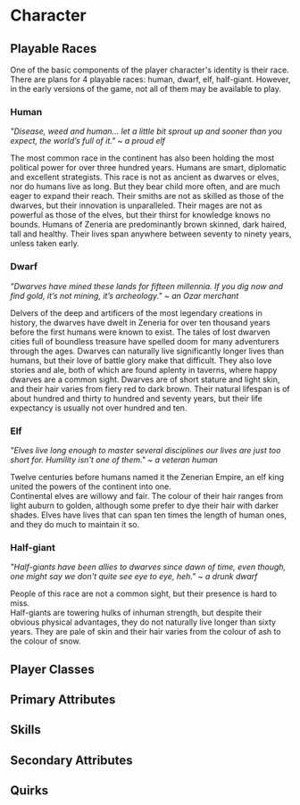 # Character

## Playable Races

One of the basic components of the player character's identity is their race. There are plans for 4 playable races: human, dwarf, elf, half-giant. However, in the early versions of the game, not all of them may be available to play.

### Human

_"Disease, weed and human… let a little bit sprout up and sooner than you expect, the world’s full of it." ~ a proud elf_

The most common race in the continent has also been holding the most political power for over three hundred years. Humans are smart, diplomatic and excellent strategists. This race is not as ancient as dwarves or elves, nor do humans live as long. But they bear child more often, and are much eager to expand their reach. Their smiths are not as skilled as those of the dwarves, but their innovation is unparalleled. Their mages are not as powerful as those of the elves, but their thirst for knowledge knows no bounds. Humans of Zeneria are predominantly brown skinned, dark haired, tall and healthy. Their lives span anywhere between seventy to ninety years, unless taken early.

### Dwarf

_"Dwarves have mined these lands for fifteen millennia. If you dig now and find gold, it’s not mining, it’s archeology." ~ an Ozar merchant_

Delvers of the deep and artificers of the most legendary creations in history, the dwarves have dwelt in Zeneria for over ten thousand years before the first humans were known to exist. The tales of lost dwarven cities full of boundless treasure have spelled doom for many adventurers through the ages. Dwarves can naturally live significantly longer lives than humans, but their love of battle glory make that difficult. They also love stories and ale, both of which are found aplenty in taverns, where happy dwarves are a common sight. Dwarves are of short stature and light skin, and their hair varies from fiery red to dark brown. Their natural lifespan is of about hundred and thirty to hundred and seventy years, but their life expectancy is usually not over hundred and ten.

### Elf

_"Elves live long enough to master several disciplines our lives are just too short for. Humility isn't one of them." ~ a veteran human_

Twelve centuries before humans named it the Zenerian Empire, an elf king united the powers of the continent into one. \
Continental elves are willowy and fair. The colour of their hair ranges from light auburn to golden, although some prefer to dye their hair with darker shades. Elves have lives that can span ten times the length of human ones, and they do much to maintain it so.

### Half-giant

_"Half-giants have been allies to dwarves since dawn of time, even though, one might say we don't quite see eye to eye, heh." ~ a drunk dwarf_

People of this race are not a common sight, but their presence is hard to miss. \
Half-giants are towering hulks of inhuman strength, but despite their obvious physical advantages, they do not naturally live longer than sixty years. They are pale of skin and their hair varies from the colour of ash to the colour of snow.

## Player Classes

## Primary Attributes

## Skills

## Secondary Attributes

## Quirks

